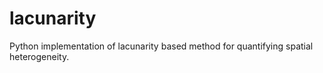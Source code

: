 # lacunarity
Python implementation of lacunarity based method for quantifying spatial heterogeneity.
